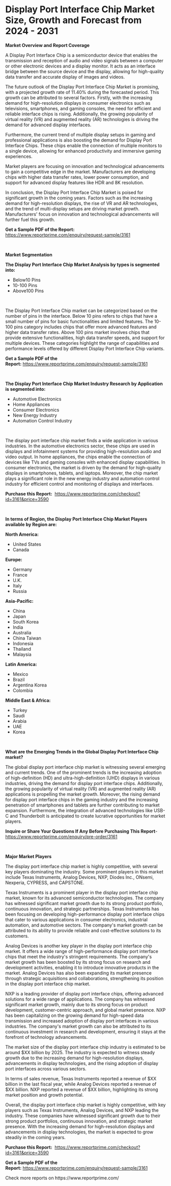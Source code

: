 <p><h1>Display Port Interface Chip Market Size, Growth and Forecast from 2024 - 2031</h1></p><p><strong>Market Overview and Report Coverage</strong></p>
<p><p>A Display Port Interface Chip is a semiconductor device that enables the transmission and reception of audio and video signals between a computer or other electronic devices and a display monitor. It acts as an interface bridge between the source device and the display, allowing for high-quality data transfer and accurate display of images and videos.</p><p>The future outlook of the Display Port Interface Chip Market is promising, with a projected growth rate of 11.40% during the forecasted period. This growth can be attributed to several factors. Firstly, with the increasing demand for high-resolution displays in consumer electronics such as televisions, smartphones, and gaming consoles, the need for efficient and reliable interface chips is rising. Additionally, the growing popularity of virtual reality (VR) and augmented reality (AR) technologies is driving the demand for advanced display interfaces.</p><p>Furthermore, the current trend of multiple display setups in gaming and professional applications is also boosting the demand for Display Port Interface Chips. These chips enable the connection of multiple monitors to a single device, allowing for enhanced productivity and immersive gaming experiences.</p><p>Market players are focusing on innovation and technological advancements to gain a competitive edge in the market. Manufacturers are developing chips with higher data transfer rates, lower power consumption, and support for advanced display features like HDR and 8K resolution.</p><p>In conclusion, the Display Port Interface Chip Market is poised for significant growth in the coming years. Factors such as the increasing demand for high-resolution displays, the rise of VR and AR technologies, and the trend of multi-display setups are driving market growth. Manufacturers' focus on innovation and technological advancements will further fuel this growth.</p></p>
<p><strong>Get a Sample PDF of the Report:</strong> <a href="https://www.reportprime.com/enquiry/request-sample/3161">https://www.reportprime.com/enquiry/request-sample/3161</a></p>
<p>&nbsp;</p>
<p><strong>Market Segmentation</strong></p>
<p><strong>The Display Port Interface Chip Market Analysis by types is segmented into:</strong></p>
<p><ul><li>Below10 Pins</li><li>10-100 Pins</li><li>Above100 Pins</li></ul></p>
<p>&nbsp;</p>
<p><p>The Display Port Interface Chip market can be categorized based on the number of pins in the interface. Below 10 pins refers to chips that have a small number of pins for basic functionalities and limited features. The 10-100 pins category includes chips that offer more advanced features and higher data transfer rates. Above 100 pins market involves chips that provide extensive functionalities, high data transfer speeds, and support for multiple devices. These categories highlight the range of capabilities and performance levels offered by different Display Port Interface Chip variants.</p></p>
<p><strong>Get a Sample PDF of the Report:</strong>&nbsp;<a href="https://www.reportprime.com/enquiry/request-sample/3161">https://www.reportprime.com/enquiry/request-sample/3161</a></p>
<p>&nbsp;</p>
<p><strong>The Display Port Interface Chip Market Industry Research by Application is segmented into:</strong></p>
<p><ul><li>Automotive Electronics</li><li>Home Appliances</li><li>Consumer Electronics</li><li>New Energy Industry</li><li>Automation Control Industry</li></ul></p>
<p>&nbsp;</p>
<p><p>The display port interface chip market finds a wide application in various industries. In the automotive electronics sector, these chips are used in displays and infotainment systems for providing high-resolution audio and video output. In home appliances, the chips enable the connection of devices like TVs and gaming consoles with enhanced display capabilities. In consumer electronics, the market is driven by the demand for high-quality displays in smartphones, tablets, and laptops. Moreover, the chip market plays a significant role in the new energy industry and automation control industry for efficient control and monitoring of displays and interfaces.</p></p>
<p><strong>Purchase this Report:</strong>&nbsp; <a href="https://www.reportprime.com/checkout?id=3161&price=3590">https://www.reportprime.com/checkout?id=3161&price=3590</a></p>
<p>&nbsp;</p>
<p><strong>In terms of Region, the Display Port Interface Chip Market Players available by Region are:</strong></p>
<p>
    <p> <strong> North America: </strong>
        <ul>
            <li>United States</li>
            <li>Canada</li>
        </ul>
        </p> 
    <p> <strong> Europe: </strong>
        <ul>
            <li>Germany</li>
            <li>France</li>
            <li>U.K.</li>
            <li>Italy</li>
            <li>Russia</li>
        </ul>
        </p> 
    <p> <strong> Asia-Pacific: </strong>
        <ul>
            <li>China</li>
            <li>Japan</li>
            <li>South Korea</li>
            <li>India</li>
            <li>Australia</li>
            <li>China Taiwan</li>
            <li>Indonesia</li>
            <li>Thailand</li>
            <li>Malaysia</li>
        </ul>
        </p> 
    <p> <strong> Latin America: </strong>
        <ul>
            <li>Mexico</li>
            <li>Brazil</li>
            <li>Argentina Korea</li>
            <li>Colombia</li>
        </ul>
        </p> 
    <p> <strong> Middle East & Africa: </strong>
        <ul>
            <li>Turkey</li>
            <li>Saudi</li>
            <li>Arabia</li>
            <li>UAE</li>
            <li>Korea</li>
        </ul>
    </p>
    </p>
<p>&nbsp;</p>
<p><strong>What are the Emerging Trends in the Global Display Port Interface Chip market?</strong></p>
<p><p>The global display port interface chip market is witnessing several emerging and current trends. One of the prominent trends is the increasing adoption of high-definition (HD) and ultra-high-definition (UHD) displays in various industries, driving the demand for display port interface chips. Additionally, the growing popularity of virtual reality (VR) and augmented reality (AR) applications is propelling the market growth. Moreover, the rising demand for display port interface chips in the gaming industry and the increasing penetration of smartphones and tablets are further contributing to market expansion. Furthermore, the integration of advanced technologies like USB-C and Thunderbolt is anticipated to create lucrative opportunities for market players.</p></p>
<p><strong>Inquire or Share Your Questions If Any Before Purchasing This Report</strong>- <a href="https://www.reportprime.com/enquiry/pre-order/3161">https://www.reportprime.com/enquiry/pre-order/3161</a></p>
<p>&nbsp;</p>
<p><strong>Major Market Players</strong></p>
<p><p>The display port interface chip market is highly competitive, with several key players dominating the industry. Some prominent players in this market include Texas Instruments, Analog Devices, NXP, Diodes Inc., ONsemi, Nexperia, CYPRESS, and CAPSTONE. </p><p>Texas Instruments is a prominent player in the display port interface chip market, known for its advanced semiconductor technologies. The company has witnessed significant market growth due to its strong product portfolio, continuous innovation, and strategic partnerships. Texas Instruments has been focusing on developing high-performance display port interface chips that cater to various applications in consumer electronics, industrial automation, and automotive sectors. The company's market growth can be attributed to its ability to provide reliable and cost-effective solutions to its customers.</p><p>Analog Devices is another key player in the display port interface chip market. It offers a wide range of high-performance display port interface chips that meet the industry's stringent requirements. The company's market growth has been boosted by its strong focus on research and development activities, enabling it to introduce innovative products in the market. Analog Devices has also been expanding its market presence through strategic acquisitions and collaborations, strengthening its position in the display port interface chip market.</p><p>NXP is a leading provider of display port interface chips, offering advanced solutions for a wide range of applications. The company has witnessed significant market growth, mainly due to its strong focus on product development, customer-centric approach, and global market presence. NXP has been capitalizing on the growing demand for high-speed data transmission and increased adoption of display port interfaces in various industries. The company's market growth can also be attributed to its continuous investment in research and development, ensuring it stays at the forefront of technology advancements.</p><p>The market size of the display port interface chip industry is estimated to be around $XX billion by 2025. The industry is expected to witness steady growth due to the increasing demand for high-resolution displays, advancements in display technologies, and the rising adoption of display port interfaces across various sectors.</p><p>In terms of sales revenue, Texas Instruments reported a revenue of $XX billion in the last fiscal year, while Analog Devices reported a revenue of $XX billion. NXP reported a revenue of $XX billion, highlighting its strong market position and growth potential.</p><p>Overall, the display port interface chip market is highly competitive, with key players such as Texas Instruments, Analog Devices, and NXP leading the industry. These companies have witnessed significant growth due to their strong product portfolios, continuous innovation, and strategic market presence. With the increasing demand for high-resolution displays and advancements in display technologies, the market is expected to grow steadily in the coming years.</p></p>
<p><strong>Purchase this Report:</strong>&nbsp;&nbsp;<a href="https://www.reportprime.com/checkout?id=3161&price=3590">https://www.reportprime.com/checkout?id=3161&price=3590</a></p>
<p></p>
<p><strong>Get a Sample PDF of the Report:</strong>&nbsp;<a href="https://www.reportprime.com/enquiry/request-sample/3161">https://www.reportprime.com/enquiry/request-sample/3161</a></p>
<p>Check more reports on https://www.reportprime.com/</p>
